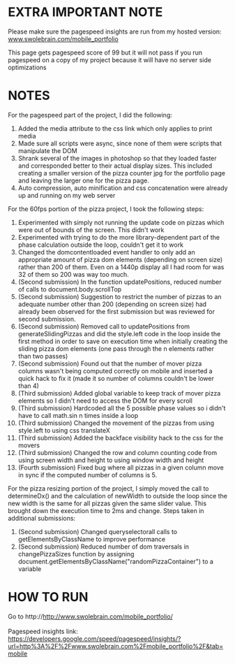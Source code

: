 EXTRA IMPORTANT NOTE
===========================================================
Please make sure the pagespeed insights are run from my hosted version:
www.swolebrain.com/mobile_portfolio

This page gets pagespeed score of 99 but it will not pass if you run pagespeed on a copy of my project because
it will have no server side optimizations

NOTES
===========================================================
For the pagespeed part of the project, I did the following:

1) Added the media attribute to the css link which only applies to print media
2) Made sure all scripts were async, since none of them were scripts that manipulate the DOM
3) Shrank several of the images in photoshop so that they loaded faster and corresponded 
	better to their actual display sizes. This included creating a smaller version of the pizza 
	counter jpg for the portfolio page and leaving the larger one for the pizza page.
4) Auto compression, auto minification and css concatenation were already up and running on my web server

For the 60fps portion of the pizza project, I took the following steps:
1) Experimented with simply not running the update code on pizzas which were out of bounds of the screen. This didn't work <br>
2) Experimented with trying to do the more library-dependent part of the phase calculation outside the loop, couldn't get it to work <br>
3) Changed the domcontentloaded event handler to only add an appropriate amount of pizza dom elements (depending on
	screen size) rather than 200 of them. Even on a 1440p display all I had room for was 32 of them so 200 was way too much. <br>
4) (Second submission) In the function updatePositions, reduced number of calls to document.body.scrollTop <br>
5) (Second submission) Suggestion to restrict the number of pizzas to an adequate number other than 200 (depending on screen size)
	had already been observed for the first submission but was reviewed for second submission.  <br>
6) (Second submission) Removed call to updatePositions from generateSlidingPizzas and did the style.left code in the loop inside
	the first method in order to save on execution time when initially creating the sliding pizza dom elements (one pass through
	the n elements rather than two passes) <br>
7) (Second submission) Found out that the number of mover pizza columns wasn't being computed correctly on mobile and inserted a 
	quick hack to fix it (made it so number of columns couldn't be lower than 4) <br>
8) (Third submission) Added global variable to keep track of mover pizza elements so I didn't need to access the DOM for every scroll <br>
9) (Third submission) Hardcoded all the 5 possible phase values so i didn't have to call math.sin n times inside a loop <br>
10) (Third submission) Changed the movement of the pizzas from using style.left to using css translateX <br>
11) (Third submission) Added the backface visibility hack to the css for the movers <br>
12) (Third submission) Changed the row and column counting code from using screen width and height to using window width and height <br>
13) (Fourth submission) Fixed bug where all pizzas in a given column move in sync if the computed number of columns is 5.

	
For the pizza resizing portion of the project, I simply moved the call to determineDx() and the calculation of newWidth to
outside the loop since the new width is the same for all pizzas given the same slider value. This brought down the execution time
to 2ms and change. Steps taken in additional submissions:
1) (Second submission) Changed queryselectorall calls to getElementsByClassName to improve performance
2) (Second submission) Reduced number of dom traversals in changePizzaSizes function by assigning document.getElementsByClassName("randomPizzaContainer") to a variable


HOW TO RUN
===========================================================
Go to http://http://www.swolebrain.com/mobile_portfolio/
 <br> <br>
Pagespeed insights link: https://developers.google.com/speed/pagespeed/insights/?url=http%3A%2F%2Fwww.swolebrain.com%2Fmobile_portfolio%2F&tab=mobile




